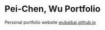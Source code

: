 # Pei-Chen, Wu Portfolio

Personal portfolio website [wubaibai.github.io](https://wubaibai.github.io)
